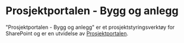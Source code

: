 # Prosjektportalen - Bygg og anlegg

"Prosjektportalen - Bygg og anlegg" er et prosjektstyringsverktøy for SharePoint og er en utvidelse av <a href="https://github.com/Puzzlepart/prosjektportalen">Prosjektportalen</a>.
